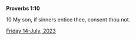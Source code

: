 **Proverbs 1:10**

10 My son, if sinners entice thee, consent thou not.

[Friday 14-July, 2023](https://t.me/s/daily_scripture)
